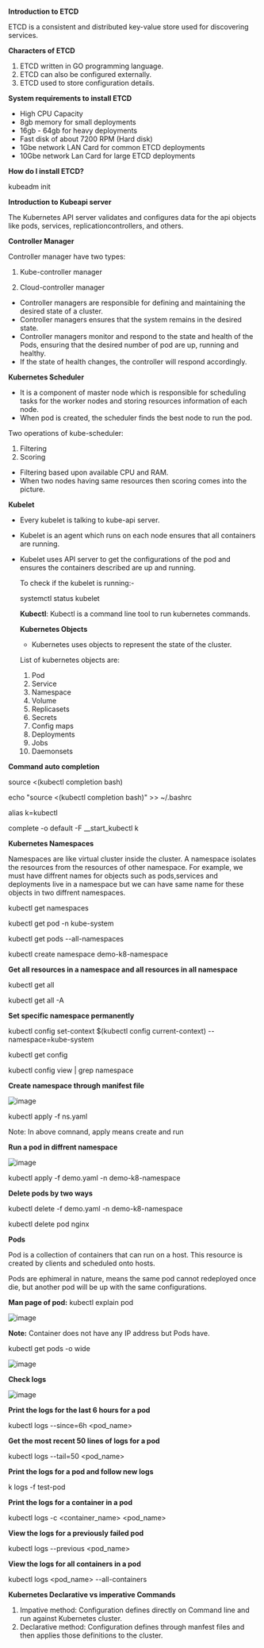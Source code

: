 **Introduction to ETCD**

ETCD is a consistent and distributed key-value store used for discovering services.

**Characters of ETCD**

1. ETCD written in GO programming language.
2. ETCD can also be configured externally.
3. ETCD used to store configuration details.

**System requirements to install ETCD**

* High CPU Capacity
* 8gb memory for small deployments
* 16gb - 64gb for heavy deployments
* Fast disk of about 7200 RPM (Hard disk)
* 1Gbe network LAN Card for common ETCD deployments
* 10Gbe network Lan Card for large ETCD deployments

**How do I install ETCD?**

kubeadm init

**Introduction to Kubeapi server**

The Kubernetes API server validates and configures data for the api objects like pods, services, replicationcontrollers, and others. 

**Controller Manager**

Controller manager have two types:

1. Kube-controller manager

2. Cloud-controller manager

- Controller managers are responsible for defining and maintaining the desired state of a cluster.
- Controller managers ensures that the system remains in the desired state.
- Controller managers monitor and respond to the state and health of the Pods, ensuring that the desired number of pod are up, running and healthy.
- If the state of health changes, the controller will respond accordingly.

**Kubernetes Scheduler**

- It is a component of master node which is responsible for scheduling tasks for the worker nodes and storing resources information of each node.
- When pod is created, the scheduler finds the best node to run the pod.

Two operations of kube-scheduler:

1. Filtering
2. Scoring

* Filtering based upon available CPU and RAM.
* When two nodes having same resources then scoring comes into the picture.

**Kubelet**
- Every kubelet is talking to kube-api server.
- Kubelet is an agent which runs on each node ensures that all containers are running.
- Kubelet uses API server to get the configurations of the pod and ensures the containers described are up and running.

  To check if the kubelet is running:-

  systemctl status kubelet

  **Kubectl**: Kubectl is a command line tool to run kubernetes commands. 

  **Kubernetes Objects**

  - Kubernetes uses objects to represent the state of the cluster.

  List of kubernetes objects are:

  1. Pod
  2. Service
  3. Namespace
  4. Volume
  5. Replicasets
  6. Secrets
  7. Config maps
  8. Deployments
  9. Jobs
  10. Daemonsets

**Command auto completion**

source <(kubectl completion bash)

echo "source <(kubectl completion bash)" >> ~/.bashrc

alias k=kubectl

complete -o default -F __start_kubectl k

**Kubernetes Namespaces**

Namespaces are like virtual cluster inside the cluster. A namespace isolates the resources from the resources of other namespace. For example, we must have diffrent names for objects such as pods,services and deployments live in a namespace but we can have same name for these objects in two diffrent namespaces.

  kubectl get namespaces

  kubectl get pod -n kube-system

  kubectl get pods --all-namespaces

  kubectl create namespace demo-k8-namespace

  **Get all resources in a namespace and all resources in all namespace**
  
  kubectl get all

  kubectl get all -A

  **Set specific namespace permanently**

  kubectl config set-context $(kubectl config current-context) --namespace=kube-system

  kubectl get config

  kubectl config view | grep namespace

  **Create namespace through manifest file**

  ![image](https://github.com/sunnyvalechha/Kubernetes-Commands/assets/59471885/940b9663-f3b5-44f2-9628-9b2eb5455da7)

  kubectl apply -f ns.yaml
  
Note: In above comnand, apply means create and run

**Run a pod in diffrent namespace**

![image](https://github.com/sunnyvalechha/Kubernetes-Commands/assets/59471885/64be4a13-9154-4eb5-bf54-e1e5b392c29f)

kubectl apply -f demo.yaml -n demo-k8-namespace

**Delete pods by two ways**

kubectl delete -f demo.yaml -n demo-k8-namespace

kubectl delete pod nginx

**Pods**

Pod is a collection of containers that can run on a host. This resource is created by clients and scheduled onto hosts.

Pods are ephimeral in nature, means the same pod cannot redeployed once die, but another pod will be up with the same configurations.

**Man page of pod:** kubectl explain pod

![image](https://github.com/sunnyvalechha/Kubernetes-Commands/assets/59471885/5be73522-ff1b-449d-bb74-1efa52f5aa0f)

**Note:** Container does not have any IP address but Pods have.

kubectl get pods -o wide

![image](https://github.com/sunnyvalechha/Kubernetes-Commands/assets/59471885/7717a09b-bd0f-4b75-8bad-9cdd2ebc5e02)

**Check logs**

![image](https://github.com/sunnyvalechha/Kubernetes-Commands/assets/59471885/9d453fed-8ba9-440b-83e2-7bb9ad433ea3)

**Print the logs for the last 6 hours for a pod**

kubectl logs --since=6h <pod_name>

**Get the most recent 50 lines of logs for a pod**

kubectl logs --tail=50 <pod_name>

**Print the logs for a pod and follow new logs**

k logs -f test-pod

**Print the logs for a container in a pod**

kubectl logs -c <container_name> <pod_name>

**View the logs for a previously failed pod**

kubectl logs --previous <pod_name>

**View the logs for all containers in a pod**

kubectl logs <pod_name> --all-containers


**Kubernetes Declarative vs imperative Commands**





1. Impative method: Configuration defines directly on Command line and run against Kubernetes cluster.
2. Declarative method: Configuration defines through manfest files and then applies those definitions to the cluster.





